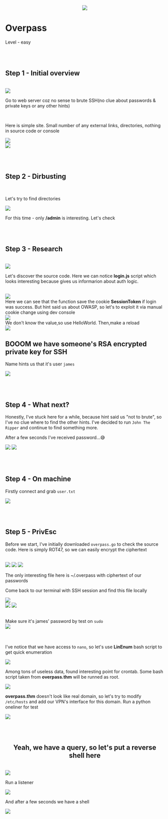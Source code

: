 <div align="center">

<img src="https://i.imgur.com/LPggi78.png">

</div>


# <b>Overpass</b>

Level - easy

<br/><br/>

## <b>Step 1 - Initial overview</b>
<br/>

<img src="./assets/nmap.jpg">

Go to web server coz no sense to brute SSH(no clue about passwords & private keys or any other hints)

<br/>

Here is simple site. Small number of any external links, directories, nothing in source code or console

<img src="./assets/init2.jpg">
<br/>
<img src="./assets/init3.jpg">

<br/><br/>

## <b>Step 2 - Dirbusting</b>
<br/>


Let's try to find directories

<img src="./assets/dirb.jpg">


For this time - only <b>/admin</b> is interesting. Let's check

<br/><br/>

## <b>Step 3 - Research</b>
<br/>
<img src="./assets/admin.jpg">

Let's discover the source code. Here we can notice <b>login.js</b> script which looks interesting because gives us informarion about auth logic.

<br/>
<img src="./assets/res1.jpg">
<br/>
Here we can see that the function save the cookie <b>SessionToken</b> if login was success. But hint said us about OWASP, so let's to exploit it via manual cookie change using dev console
<br/>
<img src="./assets/res2.jpg">

<br/>
We don't know the value,so use HelloWorld. Then,make a reload
</br>

<img src="./assets/auth.jpg">


## BOOOM we have someone's RSA encrypted private key for SSH

Name hints us that it's user <code>james</code>
<br/>

<img src="./assets/ssh.jpg">

<br/><br/>

## <b>Step 4 - What next?</b>

Honestly, I've stuck here for a while, because hint said us "not to brute", so I've no clue where to find the other hints. I've decided to run <code>John The Ripper</code> and continue to find something more.

After a few seconds I've received password...😅

<img src="./assets/brute1.jpg">
<img src="./assets/brute2.jpg">

<br/><br/>

## <b>Step 4 - On machine</b>

Firstly connect and grab <code>user.txt</code>

<img src="./assets/connect1.jpg">


<br/><br/>

## <b>Step 5 - PrivEsc</b>

Before we start, I've initially downloaded <code>overpass.go</code> to check the source code. Here is simply ROT47, so we can easily encrypt the ciphertext

<br/>

<img src="./assets/over0.jpg">
<img src="./assets/over1.jpg">
<img src="./assets/over2.jpg">

<br/>

The only interesting file here is ~/.overpass with ciphertext of our passwords

Come back to our terminal with SSH session and find this file locally

<img src="./assets/pass0.jpg"></br>
<img src="./assets/pass1.jpg">
<img src="./assets/pass2.jpg">

<br/>
Make sure it's james' password by test on <code>sudo</code>
<br/>

<img src="./assets/pass3.jpg">

<br/><br/>
I've notice that we have access to <code>nano</code>, so let's use <b>LinEnum</b> bash script to get quick enumeration

<img src="./assets/linenum.jpg">

Among tons of useless data, found interesting point for crontab. Some bash script taken from <b>overpass.thm</b> will be runned as root.


<img src="./assets/cron.jpg">


<b>overpass.thm</b> doesn't look like real domain, so let's try to modify <code>/etc/hosts</code> and add our VPN's interface for this domain. Run a python oneliner for test

<img src="./assets/test.jpg">

<br/><br/>

<div align="center">

## Yeah, we have a query, so let's put a reverse shell here

</div>
<br/>
<img src="./assets/revshell.jpg">

Run a listener

<img src="./assets/last.jpg">


And after a few seconds we have a shell

<img src="./assets/root.jpg">